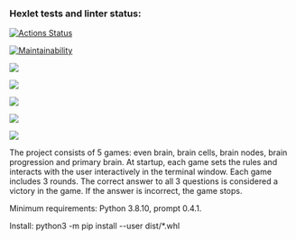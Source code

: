 ### Hexlet tests and linter status:
[![Actions Status](https://github.com/kvazar941/python-project-lvl1/workflows/hexlet-check/badge.svg)](https://github.com/kvazar941/python-project-lvl1/actions)

[![Maintainability](https://api.codeclimate.com/v1/badges/a99a88d28ad37a79dbf6/maintainability)](https://codeclimate.com/github/kvazar941/python-project-lvl1/maintainability)

<a href="https://asciinema.org/a/QavlAH4ZMJItSsO1vioKhacbL" target="_blank"><img src="https://asciinema.org/a/QavlAH4ZMJItSsO1vioKhacbL.svg" /></a>

<a href="https://asciinema.org/a/tiCpjfEXKdWD3Pet6fxMSgqMG" target="_blank"><img src="https://asciinema.org/a/tiCpjfEXKdWD3Pet6fxMSgqMG.svg" /></a>

<a href="https://asciinema.org/a/UydsegTOxSaJRlRKeY8bg1T0y" target="_blank"><img src="https://asciinema.org/a/UydsegTOxSaJRlRKeY8bg1T0y.svg" /></a>

<a href="https://asciinema.org/a/Oa5Xdhf5uBAEJqSY2wS7z6Rr6" target="_blank"><img src="https://asciinema.org/a/Oa5Xdhf5uBAEJqSY2wS7z6Rr6.svg" /></a>

<a href="https://asciinema.org/a/0dU9CvSKw3VVqSF3vCVA3FutT" target="_blank"><img src="https://asciinema.org/a/0dU9CvSKw3VVqSF3vCVA3FutT.svg" /></a>

The project consists of 5 games: even brain, brain cells, brain nodes, brain progression and primary brain. At startup, each game sets the rules and interacts with the user interactively in the terminal window. Each game includes 3 rounds. The correct answer to all 3 questions is considered a victory in the game. If the answer is incorrect, the game stops.

Minimum requirements: Python 3.8.10, prompt 0.4.1.

Install: python3 -m pip install --user dist/*.whl
